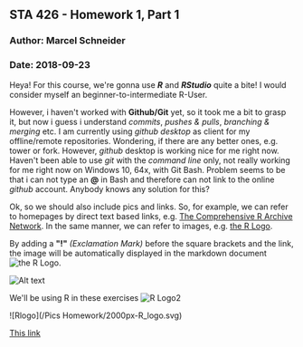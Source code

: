 ## STA 426 - Homework 1, Part 1
### Author:  Marcel Schneider
### Date: 2018-09-23

Heya!
For this course, we're gonna use __*R*__ and __*RStudio*__ quite a bite!
I would consider myself an beginner-to-intermediate R-User. 

However, i haven't worked with __Github/Git__ yet, so it took me a bit to grasp it, but now i guess i understand *commits*, *pushes & pulls*, *branching & merging* etc. 
I am currently using _github desktop_ as client for my offline/remote repositories. Wondering, if there are any better ones, e.g. tower or fork. However, _github_ desktop is working nice for me right now.
Haven't been able to use _git_ with the *command line* only, not really working for me right now on Windows 10, 64x, with Git Bash. Problem seems to be that i can not type an __@__ in Bash and therefore can not link to the online _github_ account. Anybody knows any solution for this?

Ok, so we should also include pics and links. 
So, for example, we can refer to homepages by direct text based links, e.g. [The Comprehensive R Archive Network](https://cran.r-project.org/).
In the same manner, we can refer to images, e.g. [the R Logo](https://www.r-project.org/logo/Rlogo.png).


By adding a __"!"__ *(Exclamation Mark)* before the square brackets and the link, the image will be automatically displayed in the markdown document ![the R Logo](https://www.r-project.org/logo/Rlogo.png).






![Alt text](https://playdauntless.com/images/media-wallpapers/stormclaw-reveal-wallpaper-dauntless-2560x1600.jpg)

We'll be using R in these exercises ![R Logo2][R Logo]

![Rlogo](/Pics Homework/2000px-R_logo.svg)

[This link](https://playdauntless.com/images/media-wallpapers/stormclaw-reveal-wallpaper-dauntless-2560x1600.jpg)


[R Logo]: https://de.wikipedia.org/wiki/R_(Programmiersprache)#/media/File:R_logo.svg
